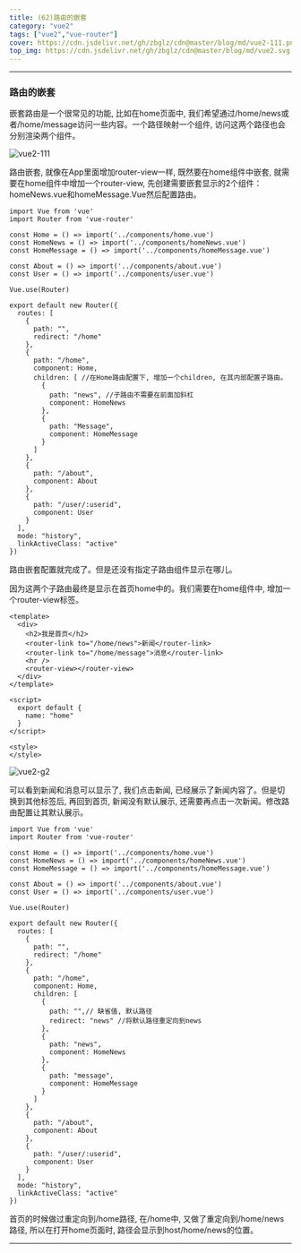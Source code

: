```yaml
---
title: (62)路由的嵌套
category: "vue2"
tags: ["vue2","vue-router"]
cover: https://cdn.jsdelivr.net/gh/zbglz/cdn@master/blog/md/vue2-111.png
top_img: https://cdn.jsdelivr.net/gh/zbglz/cdn@master/blog/md/vue2.svg
---
```


***

### 路由的嵌套


嵌套路由是一个很常见的功能, 比如在home页面中, 我们希望通过/home/news或者/home/message访问一些内容。一个路径映射一个组件, 访问这两个路径也会分别渲染两个组件。

![vue2-111](https://cdn.jsdelivr.net/gh/zbglz/cdn@master/blog/md/vue2-111.png)

路由嵌套, 就像在App里面增加router-view一样, 既然要在home组件中嵌套, 就需要在home组件中增加一个router-view, 先创建需要嵌套显示的2个组件：homeNews.vue和homeMessage.Vue然后配置路由。


    import Vue from 'vue'
    import Router from 'vue-router'
    
    const Home = () => import('../components/home.vue')
    const HomeNews = () => import('../components/homeNews.vue')
    const HomeMessage = () => import('../components/homeMessage.vue')
    
    const About = () => import('../components/about.vue')
    const User = () => import('../components/user.vue')
    
    Vue.use(Router)
    
    export default new Router({
      routes: [
        {
          path: "",
          redirect: "/home"
        },
        {
          path: "/home",
          component: Home,
          children: [ //在Home路由配置下, 增加一个children, 在其内部配置子路由。
            {
              path: "news", //子路由不需要在前面加斜杠
              component: HomeNews
            },
            {
              path: "Message",
              component: HomeMessage
            }
          ]
        },
        {
          path: "/about",
          component: About
        },
        {
          path: "/user/:userid",
          component: User
        }
      ],
      mode: "history",
      linkActiveClass: "active"
    })


路由嵌套配置就完成了。但是还没有指定子路由组件显示在哪儿。

因为这两个子路由最终是显示在首页home中的。我们需要在home组件中, 增加一个router-view标签。


    <template>
      <div>
        <h2>我是首页</h2>
        <router-link to="/home/news">新闻</router-link>
        <router-link to="/home/message">消息</router-link>
        <hr />
        <router-view></router-view>
      </div>
    </template>
    
    <script>
      export default {
        name: "home"
      }
    </script>
    
    <style>
    </style>


![vue2-g2](https://cdn.jsdelivr.net/gh/zbglz/cdn@master/blog/md/vue2-g2.gif)

可以看到新闻和消息可以显示了, 我们点击新闻, 已经展示了新闻内容了。但是切换到其他标签后, 再回到首页, 新闻没有默认展示, 还需要再点击一次新闻。修改路由配置让其默认展示。


    import Vue from 'vue'
    import Router from 'vue-router'
    
    const Home = () => import('../components/home.vue')
    const HomeNews = () => import('../components/homeNews.vue')
    const HomeMessage = () => import('../components/homeMessage.vue')
    
    const About = () => import('../components/about.vue')
    const User = () => import('../components/user.vue')
    
    Vue.use(Router)
    
    export default new Router({
      routes: [
        {
          path: "",
          redirect: "/home"
        },
        {
          path: "/home",
          component: Home,
          children: [
            {
              path: "",// 缺省值, 默认路径
              redirect: "news" //将默认路径重定向到news
            },
            {
              path: "news",
              component: HomeNews
            },
            {
              path: "message",
              component: HomeMessage
            }
          ]
        },
        {
          path: "/about",
          component: About
        },
        {
          path: "/user/:userid",
          component: User
        }
      ],
      mode: "history",
      linkActiveClass: "active"
    })


首页的时候做过重定向到/home路径, 在/home中, 又做了重定向到/home/news路径, 所以在打开home页面时, 路径会显示到host/home/news的位置。


***